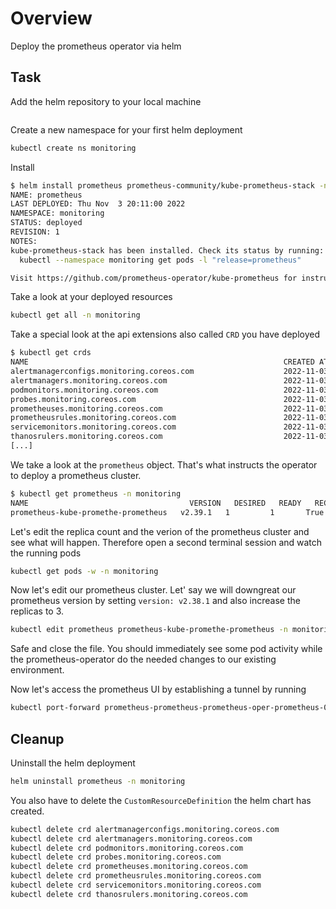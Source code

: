 # Overview

Deploy the prometheus operator via helm

## Task

Add the helm repository to your local machine

```bash

```

Create a new namespace for your first helm deployment

```bash
kubectl create ns monitoring
```

Install

```bash
$ helm install prometheus prometheus-community/kube-prometheus-stack -n monitoring --values ./values.yaml
NAME: prometheus
LAST DEPLOYED: Thu Nov  3 20:11:00 2022
NAMESPACE: monitoring
STATUS: deployed
REVISION: 1
NOTES:
kube-prometheus-stack has been installed. Check its status by running:
  kubectl --namespace monitoring get pods -l "release=prometheus"

Visit https://github.com/prometheus-operator/kube-prometheus for instructions on how to create & configure Alertmanager and Prometheus instances using the Operator.
```

Take a look at your deployed resources

```bash
kubectl get all -n monitoring
```

Take a special look at the api extensions also called `CRD` you have deployed

```bash
$ kubectl get crds
NAME                                                         CREATED AT
alertmanagerconfigs.monitoring.coreos.com                    2022-11-03T19:18:55Z
alertmanagers.monitoring.coreos.com                          2022-11-03T19:18:56Z
podmonitors.monitoring.coreos.com                            2022-11-03T19:18:56Z
probes.monitoring.coreos.com                                 2022-11-03T19:18:56Z
prometheuses.monitoring.coreos.com                           2022-11-03T19:18:57Z
prometheusrules.monitoring.coreos.com                        2022-11-03T19:18:57Z
servicemonitors.monitoring.coreos.com                        2022-11-03T19:18:57Z
thanosrulers.monitoring.coreos.com                           2022-11-03T19:18:58Z
[...]
```

We take a look at the `prometheus` object. That's what instructs the operator to deploy a prometheus cluster.

```bash
$ kubectl get prometheus -n monitoring
NAME                                    VERSION   DESIRED   READY   RECONCILED   AVAILABLE   AGE
prometheus-kube-promethe-prometheus   v2.39.1   1         1       True         True        4m55s
```

Let's edit the replica count and the verion of the prometheus cluster and see what will happen. Therefore open a second terminal session and watch the running pods

```bash
kubectl get pods -w -n monitoring
```

Now let's edit our prometheus cluster. Let' say we will downgreat our prometheus version by setting `version: v2.38.1` and also increase the replicas to 3.

```bash
kubectl edit prometheus prometheus-kube-promethe-prometheus -n monitoring
```

Safe and close the file. You should immediately see some pod activity while the prometheus-operator do the needed changes to our existing environment.

Now let's access the prometheus UI by establishing a tunnel by running

```bash
kubectl port-forward prometheus-prometheus-prometheus-oper-prometheus-0 9090:9090
```

## Cleanup

Uninstall the helm deployment

```bash
helm uninstall prometheus -n monitoring
```

You also have to delete the `CustomResourceDefinition` the helm chart has created.

```bash
kubectl delete crd alertmanagerconfigs.monitoring.coreos.com
kubectl delete crd alertmanagers.monitoring.coreos.com
kubectl delete crd podmonitors.monitoring.coreos.com
kubectl delete crd probes.monitoring.coreos.com
kubectl delete crd prometheuses.monitoring.coreos.com
kubectl delete crd prometheusrules.monitoring.coreos.com
kubectl delete crd servicemonitors.monitoring.coreos.com
kubectl delete crd thanosrulers.monitoring.coreos.com
```
